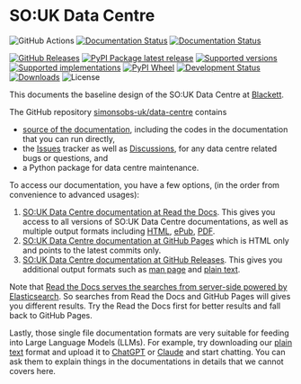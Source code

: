 # SO:UK Data Centre

![GitHub Actions](https://github.com/simonsobs-uk/data-centre/workflows/Unit%20tests/badge.svg)
[![Documentation Status](https://readthedocs.org/projects/souk-data-centre/badge/?version=latest)](https://docs.souk.ac.uk/en/latest/?badge=latest)
[![Documentation Status](https://github.com/simonsobs-uk/data-centre/workflows/GitHub%20Pages/badge.svg)](https://docs-ci.souk.ac.uk)

[![GitHub Releases](https://img.shields.io/github/tag/simonsobs-uk/data-centre.svg?label=github+release)](https://github.com/simonsobs-uk/data-centre/releases)
[![PyPI Package latest release](https://img.shields.io/pypi/v/souk.svg)](https://pypi.org/project/souk)
[![Supported versions](https://img.shields.io/pypi/pyversions/souk.svg)](https://pypi.org/project/souk)
[![Supported implementations](https://img.shields.io/pypi/implementation/souk.svg)](https://pypi.org/project/souk)
[![PyPI Wheel](https://img.shields.io/pypi/wheel/souk.svg)](https://pypi.org/project/souk)
[![Development Status](https://img.shields.io/pypi/status/souk.svg)](https://pypi.python.org/pypi/souk/)
[![Downloads](https://img.shields.io/pypi/dm/souk.svg)](https://pypi.python.org/pypi/souk/)
![License](https://img.shields.io/pypi/l/souk.svg)

This documents the baseline design of the SO:UK Data Centre at [Blackett](https://www.blackett.manchester.ac.uk).

The GitHub repository [simonsobs-uk/data-centre](https://github.com/simonsobs-uk/data-centre) contains

- [source of the documentation](https://github.com/simonsobs-uk/data-centre/tree/main/docs), including the codes in the documentation that you can run directly,
- the [Issues](https://github.com/simonsobs-uk/data-centre/issues) tracker as well as [Discussions](https://github.com/simonsobs-uk/data-centre/discussions), for any data centre related bugs or questions, and
- a Python package for data centre maintenance.

To access our documentation, you have a few options, (in the order from convenience to advanced usages):

1. [SO:UK Data Centre documentation at Read the Docs](https://docs.souk.ac.uk/en/latest/). This gives you access to all versions of SO:UK Data Centre documentations, as well as multiple output formats including [HTML](https://docs.souk.ac.uk/_/downloads/en/latest/htmlzip/), [ePub](https://docs.souk.ac.uk/_/downloads/en/latest/epub/), [PDF](https://docs.souk.ac.uk/_/downloads/en/latest/pdf/).
2. [SO:UK Data Centre documentation at GitHub Pages](https://docs-ci.souk.ac.uk/) which is HTML only and points to the latest commits only.
3. [SO:UK Data Centre documentation at GitHub Releases](https://github.com/simonsobs-uk/data-centre/releases/latest). This gives you additional output formats such as [man page](https://github.com/simonsobs-uk/data-centre/releases/latest/download/soukdatacentre.1) and [plain text](https://github.com/simonsobs-uk/data-centre/releases/latest/download/soukdatacentre.txt).

Note that [Read the Docs serves the searches from server-side powered by Elasticsearch](https://docs.readthedocs.io/en/stable/server-side-search/index.html). So searches from Read the Docs and GitHub Pages will gives you different results. Try the Read the Docs first for better results and fall back to GitHub Pages.

Lastly, those single file documentation formats are very suitable for feeding into Large Language Models (LLMs). For example, try downloading our [plain text](https://github.com/simonsobs-uk/data-centre/releases/latest/download/soukdatacentre.txt) format and upload it to [ChatGPT](https://chat.openai.com) or [Claude](https://claude.ai/chats) and start chatting. You can ask them to explain things in the documentations in details that we cannot covers here.
